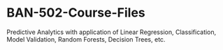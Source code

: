 # BAN-502-Course-Files
Predictive Analytics with application of Linear Regression, Classification, Model Validation, Random Forests, Decision Trees, etc.
